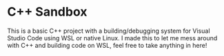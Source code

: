 # C++ Sandbox
This is a basic C++ project with a building/debugging system for Visual Studio Code using WSL or native Linux. I made this to let me mess around with C++ and building code on WSL, feel free to take anything in here!
